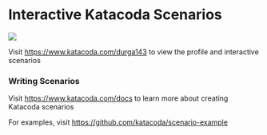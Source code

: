 # Interactive Katacoda Scenarios

[![](http://shields.katacoda.com/katacoda/durga143/count.svg)](https://www.katacoda.com/durga143 "Get your profile on Katacoda.com")

Visit https://www.katacoda.com/durga143 to view the profile and interactive scenarios

### Writing Scenarios
Visit https://www.katacoda.com/docs to learn more about creating Katacoda scenarios

For examples, visit https://github.com/katacoda/scenario-example
